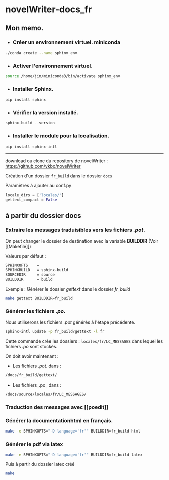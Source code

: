 # novelWriter-docs_fr

## Mon memo.

- ### Créer un environnement virtuel. miniconda
```bash
./conda create --name sphinx_env
```
- ### Activer l'environnement virtuel.
```bash
source /home/jim/miniconda3/bin/activate sphinx_env
```

- ### Installer Sphinx.
```python
pip install sphinx
```
- ### Vérifier la version installé.
```python
sphinx-build --version
```
- ### Installer le module pour la localisation.
```bash
pip install sphinx-intl
```

----
download ou clone du repository de novelWriter : https://github.com/vkbo/novelWriter

Création d'un dossier `fr_build` dans le dossier `docs`

Paramètres à ajouter au conf.py

```python
locale_dirs = ['locales/']
gettext_compact = False
```
## à partir du dossier docs

### Extraire les messages traduisibles vers les  fichiers _.pot_.

On peut changer le dossier de destination avec la variable **BUILDDIR** (Voir [[Makefile]])

Valeurs par défaut : 
```bash
SPHINXOPTS    =
SPHINXBUILD   = sphinx-build
SOURCEDIR     = source
BUILDDIR      = build
```

Exemple : Générer le dossier _gettext_ dans le dossier _fr_build_

```bash
make gettext BUILDDIR=fr_build
```
### Générer les fichiers _.po_.

Nous utiliserons les fichiers _.pot_ générés à l'étape précédente.

```bash
sphinx-intl update -p fr_build/gettext -l fr
```

Cette commande crée les dossiers : `locales/fr/LC_MESSAGES` dans lequel les fichiers _.po_ sont stockés.

On doit avoir maintenant :

- Les fichiers _.pot_. dans :

```bash
/docs/fr_build/gettext/
```

- Les fichiers_.po_ dans :

```bash
/docs/source/locales/fr/LC_MESSAGES/
```

### Traduction des messages avec [[poedit]]

### Générer la documentationhtml en français.

```bash
make -e SPHINXOPTS="-D language='fr'" BUILDDIR=fr_build html
```

### Générer le pdf via latex

```bash
make -e SPHINXOPTS="-D language='fr'" BUILDDIR=fr_build latex
```
Puis à partir du dossier latex créé
```bash
make
```